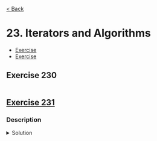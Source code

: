 [< Back](README.md)

# 23. Iterators and Algorithms

* [Exercise ](#exercise-230)
* [Exercise ](#exercise-231)

## Exercise 230

```cpp

```

## [Exercise 231][1]
### Description

<details>
   <summary>Solution</summary>

```cpp

```
</details>

[1]: 23_exercises.cpp
